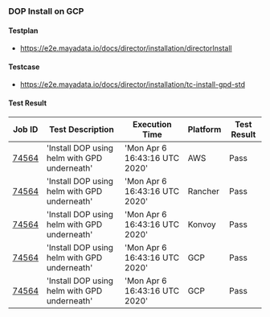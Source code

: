 ### DOP Install on GCP

#### Testplan

- https://e2e.mayadata.io/docs/director/installation/directorInstall

#### Testcase

- https://e2e.mayadata.io/docs/director/installation/tc-install-gpd-std

#### Test Result

| Job ID |   Test Description         | Execution Time | Platform |Test Result   |
 |---------|---------------------------| --------------| -------- |--------|
|     <a href= "https://gitlab.mayadata.io/oep/oep-e2e-gcp/-/jobs/74564">74564</a>           |  'Install DOP using helm with GPD underneath'           | 'Mon Apr  6 16:43:16 UTC 2020'  | AWS | Pass |
|     <a href= "https://gitlab.mayadata.io/oep/oep-e2e-gcp/-/jobs/74564">74564</a>           |  'Install DOP using helm with GPD underneath'           | 'Mon Apr  6 16:43:16 UTC 2020'  | Rancher | Pass |
|     <a href= "https://gitlab.mayadata.io/oep/oep-e2e-gcp/-/jobs/74564">74564</a>           |  'Install DOP using helm with GPD underneath'           | 'Mon Apr  6 16:43:16 UTC 2020'  | Konvoy | Pass |
|     <a href= "https://gitlab.mayadata.io/oep/oep-e2e-gcp/-/jobs/74564">74564</a>           |  'Install DOP using helm with GPD underneath'           | 'Mon Apr  6 16:43:16 UTC 2020'  | GCP | Pass |
 |    <a href= "https://gitlab.mayadata.io/oep/oep-e2e-gcp/-/jobs/74564">74564</a>   |  'Install DOP using helm with GPD underneath'           |  'Mon Apr  6 16:43:16 UTC 2020'     |GCP  |Pass  |
